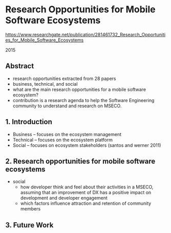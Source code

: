 # Research Opportunities for Mobile Software Ecosystems

https://www.researchgate.net/publication/281461732_Research_Opportunities_for_Mobile_Software_Ecosystems

2015

## Abstract

- research opportunities extracted from 28 papers
- business, technical, and social
- what are the main research opportunities for a mobile software ecosystem?
- contribution is a research agenda to help the Software Engineering community
to understand and research on MSECO.

## 1. Introduction

- Business – focuses on the ecosystem management
- Technical – focuses on the ecosystem platform
- Social – focuses on ecosystem stakeholders (santos and werner 2011)

## 2. Research opportunities for mobile software ecosystems

- social
  - how developer think and feel about their activities in a MSECO, assuming that an improvement of DX has a positive impact on development and developer engagement
  - which factors influence attraction and retention of community members

## 3. Future Work 
